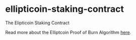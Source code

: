 # ellipticoin-staking-contract
The Elipticoin Staking Contract


Read more about the Elliptcoin Proof of Burn Algorithm [here](http://www.masonforest.com/blockchain/ethereum/ellipticoin/2018/05/29/the-ellipticoin-proof-of-burn-algorithm.html).
